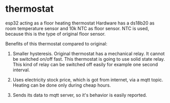 #  thermostat
esp32 acting as a floor heating thermostat
Hardware has a ds18b20 as room temperature sensor and 10k NTC as floor sensor.
NTC is used, because this is the type of original floor sensor.

Benefits of this thermostat compared to original:

1. Smaller hysteresis. Original thermostat has a mechanical relay. It cannot be switched on/off fast. This
thermostat is going to use solid state relay. This kind of relay can be switched off easily for example one
second interval.

2. Uses electricity stock price, which is got from internet, via a mqtt topic. Heating can be done only
   during cheap hours.

3. Sends its data to mqtt server, so it's behavior is easily reported.
